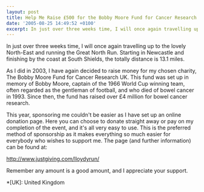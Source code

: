 ```yaml
---
layout: post
title: Help Me Raise £500 for the Bobby Moore Fund for Cancer Research UK
date: '2005-08-25 14:49:52 +0100'
excerpt: In just over three weeks time, I will once again travelling up to the lovely North-East to take part in this years Great North Run.
---
```

In just over three weeks time, I will once again travelling up to the lovely North-East and running the Great North Run. Starting in Newcastle and finishing by the coast at South Shields, the totally distance is 13.1 miles.

As I did in 2003, I have again decided to raise money for my chosen charity, The Bobby Moore Fund for Cancer Research UK. This fund was set up in memory of Bobby Moore, captain of the 1966 World Cup winning team, often regarded as the gentleman of football, and who died of bowel cancer in 1993. Since then, the fund has raised over £4 million for bowel cancer research.

This year, sponsoring me couldn't be easier as I have set up an online donation page. Here you can choose to donate straight away or pay on my completion of the event, and it's all very easy to use. This is the preferred method of sponsorship as it makes everything so much easier for everybody who wishes to support me. The page (and further information) can be found at:

<http://www.justgiving.com/lloydyrun/>

Remember any amount is a good amount, and I appreciate your support.

*[UK]: United Kingdom
